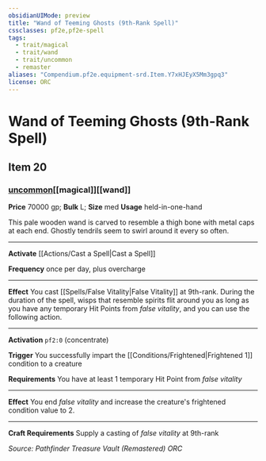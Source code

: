 ```yaml
---
obsidianUIMode: preview
title: "Wand of Teeming Ghosts (9th-Rank Spell)"
cssclasses: pf2e,pf2e-spell
tags:
  - trait/magical
  - trait/wand
  - trait/uncommon
  - remaster
aliases: "Compendium.pf2e.equipment-srd.Item.Y7xHJEyX5Mm3gpq3"
license: ORC
---
```

# Wand of Teeming Ghosts (9th-Rank Spell)
## Item 20
### [uncommon](uncommon "Uncommon Rarity Trait")[[magical]][[wand]]


**Price** 70000 gp; 
**Bulk** L; **Size** med
**Usage** held-in-one-hand

This pale wooden wand is carved to resemble a thigh bone with metal caps at each end. Ghostly tendrils seem to swirl around it every so often.

* * *

**Activate** [[Actions/Cast a Spell|Cast a Spell]]

**Frequency** once per day, plus overcharge

* * *

**Effect** You cast [[Spells/False Vitality|False Vitality]] at 9th-rank. During the duration of the spell, wisps that resemble spirits flit around you as long as you have any temporary Hit Points from _false vitality_, and you can use the following action.

* * *

**Activation** `pf2:0` (concentrate)

**Trigger** You successfully impart the [[Conditions/Frightened|Frightened 1]] condition to a creature

**Requirements** You have at least 1 temporary Hit Point from _false vitality_

* * *

**Effect** You end _false vitality_ and increase the creature's frightened condition value to 2.

* * *

**Craft Requirements** Supply a casting of _false vitality_ at 9th-rank

*Source: Pathfinder Treasure Vault (Remastered)*
*ORC*